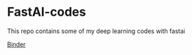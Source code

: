 # FastAI-codes
This repo contains some of my deep learning codes with fastai

[Binder]([![Binder](https://mybinder.org/badge_logo.svg)](https://mybinder.org/v2/gh/Leumastai/FastAI-codes/HEAD)D)
